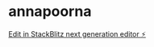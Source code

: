 # annapoorna

[Edit in StackBlitz next generation editor ⚡️](https://stackblitz.com/~/github.com/Atanurag/annapoorna)
